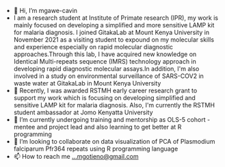 - 👋 Hi, I’m mgawe-cavin
- I am a research student at Institute of Primate research (IPR), my work is mainly focused on developing a simplified and more sensitive LAMP kit for malaria diagnosis. I joined GitakaLab at Mount Kenya University in November 2021 as a visiting student to expound on my molecular skills and experience especially on rapid molecular diagnostic approaches.Through this lab, I have acquired new knowledge on Identical Multi-repeats sequence (IMRS) technology approach in developing rapid diagnostic molecular assays.In addition, I'm also involved in a study on environmental surveillance of SARS-COV2 in waste water at GitakaLab in Mount Kenya University
- 👀 Recently, I was awarded RSTMH early career research grant to support my work which is focusing on developing simplified and sensitive LAMP kit for malaria diagnosis. Also, I'm currently the RSTMH student ambassador at Jomo Kenyatta University
- 🌱 I’m currently undergoing training and mentorship as OLS-5 cohort - mentee and project lead and also learning to get better at R programming 
- 💞️ I’m looking to collaborate on data visualization of PCA of Plasmodium falciparum Pfr364 repeats using R programming language
- 📫 How to reach me ...mgotieno@gmail.com


<!---
mgawe-cavin/mgawe-cavin is a ✨ special ✨ repository because its `README.md` (this file) appears on your GitHub profile.
You can click the Preview link to take a look at your changes
